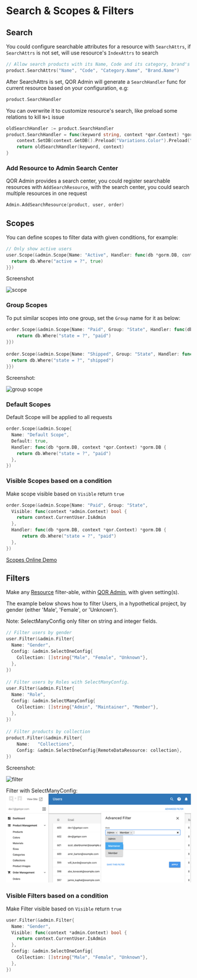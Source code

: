 # Search & Scopes & Filters

## Search

You could configure searchable attributes for a resource with `SearchAttrs`, if `SearchAttrs` is not set, will use resource's `IndexAttrs` to search

```go
// Allow search products with its Name, Code and its category, brand's Name
product.SearchAttrs("Name", "Code", "Category.Name", "Brand.Name")
```

After SearchAttrs is set, QOR Admin will generate a `SearchHandler` func for current resource based on your configuration, e.g:

```go
product.SearchHandler
```

You can overwrite it to customize resource's search, like preload some relations to kill `N+1` issue

```go
oldSearchHandler := product.SearchHandler
product.SearchHandler = func(keyword string, context *qor.Context) *gorm.DB {
    context.SetDB(context.GetDB().Preload("Variations.Color").Preload("Variations.Size").Preload("Variations.Material"))
    return oldSearchHandler(keyword, context)
}
```

### Add Resource to Admin Search Center

QOR Admin provides a search center, you could register searchable resources with `AddSearchResource`, with the search center, you could search multiple resources in one request

```go
Admin.AddSearchResource(product, user, order)
```

## Scopes

You can define scopes to filter data with given conditions, for example:

```go
// Only show active users
user.Scope(&admin.Scope{Name: "Active", Handler: func(db *gorm.DB, context *qor.Context) *gorm.DB {
  return db.Where("active = ?", true)
}})
```

Screenshot

![scope](scope-demo.png)

### Group Scopes

To put similar scopes into one group, set the `Group` name for it as below:

```go
order.Scope(&admin.Scope{Name: "Paid", Group: "State", Handler: func(db *gorm.DB, context *qor.Context) *gorm.DB {
    return db.Where("state = ?", "paid")
}})

order.Scope(&admin.Scope{Name: "Shipped", Group: "State", Handler: func(db *gorm.DB, context *qor.Context) *gorm.DB {
  return db.Where("state = ?", "shipped")
}})
```

Screenshot:

![group scope](group-scope.png)

### Default Scopes

  Default Scope will be applied to all requests

  ```go
  order.Scope(&admin.Scope{
    Name: "Default Scope",
    Default: true,
    Handler: func(db *gorm.DB, context *qor.Context) *gorm.DB {
      return db.Where("state = ?", "paid")
    },
  })
  ```

### Visible Scopes based on a condition

Make scope visible based on `Visible` return `true`

```go
order.Scope(&admin.Scope{Name: "Paid", Group: "State",
  Visible: func(context *admin.Context) bool {
    return context.CurrentUser.IsAdmin
  },
  Handler: func(db *gorm.DB, context *qor.Context) *gorm.DB {
      return db.Where("state = ?", "paid")
  },
})
```

[Scopes Online Demo](http://demo.getqor.com/admin/products)

## Filters

Make any [Resource](/admin/resources.md) filter-able, within [QOR Admin](/admin/README.md), with given setting(s).

The example below shows how to filter Users, in a hypothetical project, by gender (either 'Male', 'Female', or 'Unknown').

Note: SelectManyConfig only filter on string and integer fields.

```go
// Filter users by gender
user.Filter(&admin.Filter{
  Name: "Gender",
  Config: &admin.SelectOneConfig{
    Collection: []string{"Male", "Female", "Unknown"},
  },
})

// Filter users by Roles with SelectManyConfig. 
user.Filter(&admin.Filter{
  Name: "Role",
  Config: &admin.SelectManyConfig{
    Collection: []string{"Admin", "Maintainer", "Member"},
  },
})

// Filter products by collection
product.Filter(&admin.Filter{
    Name:   "Collections",
    Config: &admin.SelectOneConfig{RemoteDataResource: collection},
})
```

Screenshot:

![filter](/admin/filter-demo.png)


Filter with SelectManyConfig:
![filter](/admin/select_many_config.png)

### Visible Filters based on a condition

Make Filter visible based on `Visible` return `true`

```go
user.Filter(&admin.Filter{
  Name: "Gender",
  Visible: func(context *admin.Context) bool {
    return context.CurrentUser.IsAdmin
  },
  Config: &admin.SelectOneConfig{
    Collection: []string{"Male", "Female", "Unknown"},
  },
})
```
